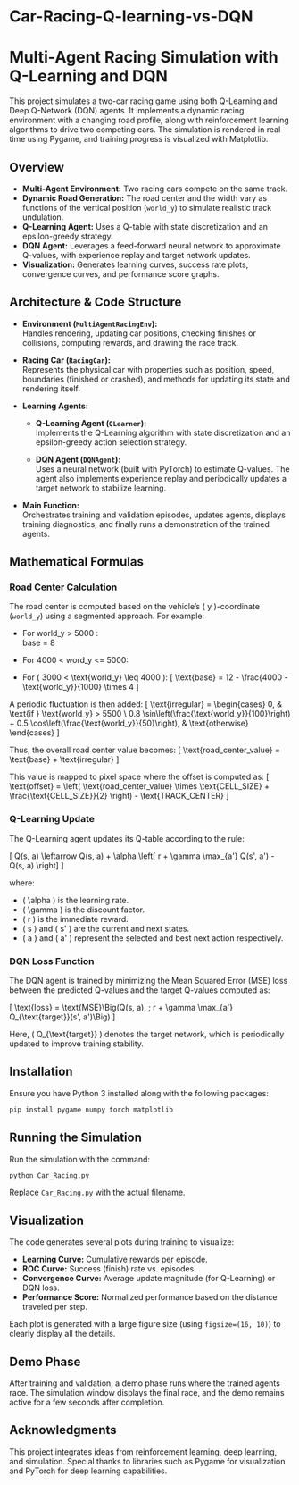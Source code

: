 # Car-Racing-Q-learning-vs-DQN

# Multi-Agent Racing Simulation with Q-Learning and DQN

This project simulates a two-car racing game using both Q-Learning and Deep Q-Network (DQN) agents. It implements a dynamic racing environment with a changing road profile, along with reinforcement learning algorithms to drive two competing cars. The simulation is rendered in real time using Pygame, and training progress is visualized with Matplotlib.

## Overview

- **Multi-Agent Environment:** Two racing cars compete on the same track.
- **Dynamic Road Generation:** The road center and the width vary as functions of the vertical position (`world_y`) to simulate realistic track undulation.
- **Q-Learning Agent:** Uses a Q-table with state discretization and an epsilon-greedy strategy.
- **DQN Agent:** Leverages a feed-forward neural network to approximate Q-values, with experience replay and target network updates.
- **Visualization:** Generates learning curves, success rate plots, convergence curves, and performance score graphs.

## Architecture & Code Structure

- **Environment (`MultiAgentRacingEnv`):**  
  Handles rendering, updating car positions, checking finishes or collisions, computing rewards, and drawing the race track.
  
- **Racing Car (`RacingCar`):**  
  Represents the physical car with properties such as position, speed, boundaries (finished or crashed), and methods for updating its state and rendering itself.
  
- **Learning Agents:**
  - **Q-Learning Agent (`QLearner`):**  
    Implements the Q-Learning algorithm with state discretization and an epsilon-greedy action selection strategy.
    
  - **DQN Agent (`DQNAgent`):**  
    Uses a neural network (built with PyTorch) to estimate Q-values. The agent also implements experience replay and periodically updates a target network to stabilize learning.
  
- **Main Function:**  
  Orchestrates training and validation episodes, updates agents, displays training diagnostics, and finally runs a demonstration of the trained agents.

## Mathematical Formulas

### Road Center Calculation

The road center is computed based on the vehicle’s \( y \)-coordinate (`world_y`) using a segmented approach. For example:

- For world_y > 5000 :  
   base = 8

- For 4000 < word_y <= 5000:  


- For \( 3000 < \text{world\_y} \leq 4000 \):
  \[
  \text{base} = 12 - \frac{4000 - \text{world\_y}}{1000} \times 4
  \]

A periodic fluctuation is then added:
\[
\text{irregular} = 
\begin{cases}
0, & \text{if } \text{world\_y} > 5500 \\
0.8 \sin\left(\frac{\text{world\_y}}{100}\right) + 0.5 \cos\left(\frac{\text{world\_y}}{50}\right), & \text{otherwise}
\end{cases}
\]

Thus, the overall road center value becomes:
\[
\text{road\_center\_value} = \text{base} + \text{irregular}
\]

This value is mapped to pixel space where the offset is computed as:
\[
\text{offset} = \left( \text{road\_center\_value} \times \text{CELL\_SIZE} + \frac{\text{CELL\_SIZE}}{2} \right) - \text{TRACK\_CENTER}
\]

### Q-Learning Update

The Q-Learning agent updates its Q-table according to the rule:

\[
Q(s, a) \leftarrow Q(s, a) + \alpha \left[ r + \gamma \max_{a'} Q(s', a') - Q(s, a) \right]
\]

where:
- \( \alpha \) is the learning rate.
- \( \gamma \) is the discount factor.
- \( r \) is the immediate reward.
- \( s \) and \( s' \) are the current and next states.
- \( a \) and \( a' \) represent the selected and best next action respectively.

### DQN Loss Function

The DQN agent is trained by minimizing the Mean Squared Error (MSE) loss between the predicted Q-values and the target Q-values computed as:

\[
\text{loss} = \text{MSE}\Big(Q(s, a), \; r + \gamma \max_{a'} Q_{\text{target}}(s', a')\Big)
\]

Here, \( Q_{\text{target}} \) denotes the target network, which is periodically updated to improve training stability.

## Installation

Ensure you have Python 3 installed along with the following packages:

```bash
pip install pygame numpy torch matplotlib
```

## Running the Simulation

Run the simulation with the command:

```bash
python Car_Racing.py
```

Replace `Car_Racing.py` with the actual filename.

## Visualization

The code generates several plots during training to visualize:
- **Learning Curve:** Cumulative rewards per episode.
- **ROC Curve:** Success (finish) rate vs. episodes.
- **Convergence Curve:** Average update magnitude (for Q-Learning) or DQN loss.
- **Performance Score:** Normalized performance based on the distance traveled per step.

Each plot is generated with a large figure size (using `figsize=(16, 10)`) to clearly display all the details.

## Demo Phase

After training and validation, a demo phase runs where the trained agents race. The simulation window displays the final race, and the demo remains active for a few seconds after completion.

## Acknowledgments

This project integrates ideas from reinforcement learning, deep learning, and simulation. Special thanks to libraries such as Pygame for visualization and PyTorch for deep learning capabilities.
